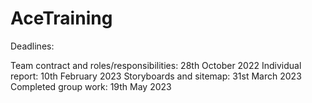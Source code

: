 # AceTraining

Deadlines:

Team contract and roles/responsibilities:  28th October 2022
Individual report:  10th February 2023
Storyboards and sitemap:  31st March 2023
Completed group work:  19th May 2023
